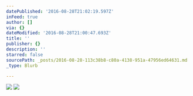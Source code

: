 ```yaml
---
datePublished: '2016-08-28T21:02:19.597Z'
inFeed: true
author: []
via: {}
dateModified: '2016-08-28T21:00:47.693Z'
title: ''
publisher: {}
description: ''
starred: false
sourcePath: _posts/2016-08-28-113c38b8-c80a-4138-951a-47956ed64631.md
_type: Blurb

---
```

![](https://the-grid-user-content.s3-us-west-2.amazonaws.com/f5ceb01e-5e2f-4c00-add7-9a68f546d2ba.jpg)
![](https://the-grid-user-content.s3-us-west-2.amazonaws.com/ffd9c9c6-9da5-4fe6-b53b-8e1ff0546577.jpg)